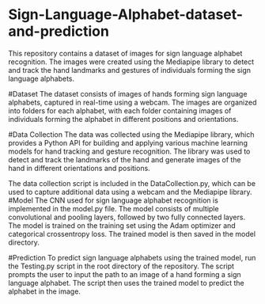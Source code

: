# Sign-Language-Alphabet-dataset-and-prediction
This repository contains a dataset of images for sign language alphabet recognition. The images were created using the Mediapipe library to detect and track the hand landmarks and gestures of individuals forming the sign language alphabets.

#Dataset
The dataset consists of images of hands forming sign language alphabets, captured in real-time using a webcam. The images are organized into folders for each alphabet, with each folder containing images of individuals forming the alphabet in different positions and orientations.

#Data Collection
The data was collected using the Mediapipe library, which provides a Python API for building and applying various machine learning models for hand tracking and gesture recognition. The library was used to detect and track the landmarks of the hand and generate images of the hand in different orientations and positions.

The data collection script is included in the DataCollection.py, which can be used to capture additional data using a webcam and the Mediapipe library.
#Model
The CNN used for sign language alphabet recognition is implemented in the model.py file. The model consists of multiple convolutional and pooling layers, followed by two fully connected layers. The model is trained on the training set using the Adam optimizer and categorical crossentropy loss. The trained model is then saved in the model directory.

#Prediction
To predict sign language alphabets using the trained model, run the Testing.py script in the root directory of the repository. The script prompts the user to input the path to an image of a hand forming a sign language alphabet. The script then uses the trained model to predict the alphabet in the image.
